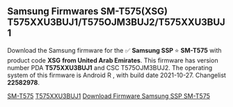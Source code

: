 <h2>Samsung Firmwares SM-T575(XSG) T575XXU3BUJ1/T575OJM3BUJ2/T575XXU3BUJ1</h2>
Download the Samsung firmware for the ✅ <strong>Samsung SSP </strong> ⭐ <strong>SM-T575</strong> with product code <strong>XSG</strong> <strong> from United Arab Emirates</strong>. This firmware has version number PDA <strong>T575XXU3BUJ1</strong> and CSC T575OJM3BUJ2. The operating system of this firmware is Android R , with build date 2021-10-27. Changelist <strong>22582978</strong>.


[SM-T575](https://samfirm.shop/samsung/model/SM-T575)
[T575XXU3BUJ1](https://samfirm.shop/samsung/pda/T575XXU3BUJ1)
[Download Firmware Samsung SSP SM-T575](https://samfirm.shop/samsung/firmware/469749)
